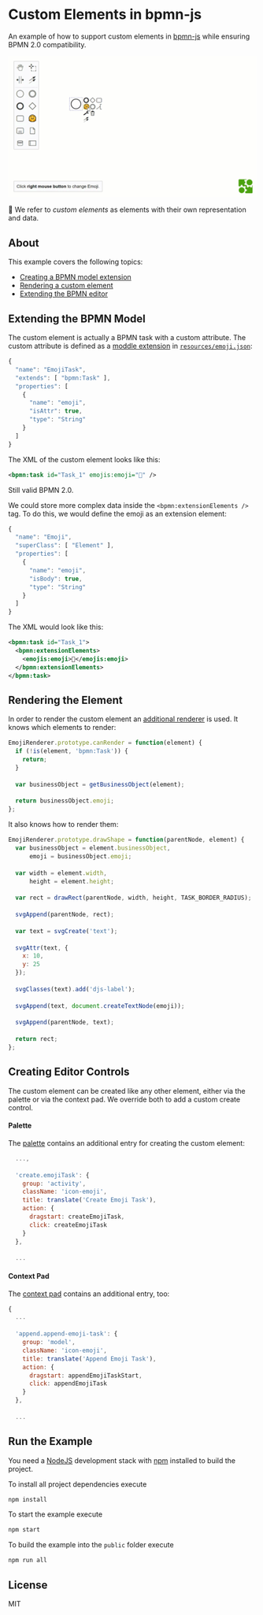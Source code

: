 # Custom Elements in bpmn-js

An example of how to support custom elements in [bpmn-js](https://github.com/bpmn-io/bpmn-js) while ensuring BPMN 2.0 compatibility.

![Screencast](./resources/screencast.gif)

:notebook: We refer to _custom elements_ as elements with their own representation and data.


## About

This example covers the following topics:

* [Creating a BPMN model extension](#extending-the-bpmn-model)
* [Rendering a custom element](#rendering-the-element)
* [Extending the BPMN editor](#creating-editor-controls)


## Extending the BPMN Model

The custom element is actually a BPMN task with a custom attribute. The custom attribute is defined as a [moddle extension](https://github.com/bpmn-io/moddle) in [`resources/emoji.json`](./resources/emoji.json):

```javascript
{
  "name": "EmojiTask",
  "extends": [ "bpmn:Task" ],
  "properties": [
    {
      "name": "emoji",
      "isAttr": true,
      "type": "String"
    }
  ]
}
```

The XML of the custom element looks like this:

```xml
<bpmn:task id="Task_1" emojis:emoji="🤗" />
```

Still valid BPMN 2.0.

We could store more complex data inside the `<bpmn:extensionElements />` tag. To do this, we would define the emoji as an extension element:

```javascript
{
  "name": "Emoji",
  "superClass": [ "Element" ],
  "properties": [
    {
      "name": "emoji",
      "isBody": true,
      "type": "String"
    }
  ]
}
```

The XML would look like this:

```xml
<bpmn:task id="Task_1">
  <bpmn:extensionElements>
    <emojis:emoji>🤗</emojis:emoji>
  </bpmn:extensionElements>
</bpmn:task>
```


## Rendering the Element

In order to render the custom element an [additional renderer](./app/modules/EmojiRenderer.js) is used. It knows which elements to render:

```javascript
EmojiRenderer.prototype.canRender = function(element) {
  if (!is(element, 'bpmn:Task')) {
    return;
  }

  var businessObject = getBusinessObject(element);

  return businessObject.emoji;
};
```

It also knows how to render them:

```javascript
EmojiRenderer.prototype.drawShape = function(parentNode, element) {
  var businessObject = element.businessObject,
      emoji = businessObject.emoji;

  var width = element.width,
      height = element.height;

  var rect = drawRect(parentNode, width, height, TASK_BORDER_RADIUS);

  svgAppend(parentNode, rect);

  var text = svgCreate('text');

  svgAttr(text, {
    x: 10,
    y: 25
  });

  svgClasses(text).add('djs-label');

  svgAppend(text, document.createTextNode(emoji));

  svgAppend(parentNode, text);

  return rect;
};
```


## Creating Editor Controls

The custom element can be created like any other element, either via the palette or via the context pad. We override both to add a custom create control.

#### Palette

The [palette](./app/modules/EmojiPaletteProvider.js) contains an additional entry for creating the custom element:

```javascript
  ...,

  'create.emojiTask': {
    group: 'activity',
    className: 'icon-emoji',
    title: translate('Create Emoji Task'),
    action: {
      dragstart: createEmojiTask,
      click: createEmojiTask
    }
  },

  ...
```

#### Context Pad

The [context pad](./app/modules/EmojiContextPadProvider.js) contains an additional entry, too:

```javascript
{
  ...

  'append.append-emoji-task': {
    group: 'model',
    className: 'icon-emoji',
    title: translate('Append Emoji Task'),
    action: {
      dragstart: appendEmojiTaskStart,
      click: appendEmojiTask
    }
  },

  ...
```


## Run the Example

You need a [NodeJS](http://nodejs.org) development stack with [npm](https://npmjs.org) installed to build the project.

To install all project dependencies execute

```sh
npm install
```

To start the example execute

```sh
npm start
```

To build the example into the `public` folder execute

```sh
npm run all
```


## License

MIT
